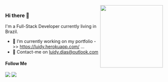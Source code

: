 <img width="200px" align="right" src="profile.svg"/>

### Hi there 👋

I'm a Full-Stack Developer currently living in Brazil.

- 🔭 I’m currently working on my portfolio ->> https://luidy.herokuapp.com/ ...
- 📧 Contact-me on luidy.dias@outlook.com

#### Follow Me

[![](https://img.shields.io/badge/Linkedin-181717?style=for-the-badge&logo=linkedin)](https://www.linkedin.com/in/luidydias/)
[![](https://img.shields.io/badge/Instagram-181717?style=for-the-badge&logo=instagram)](https://www.instagram.com/luidydias_/)

